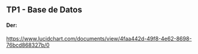 ## TP1 - Base de Datos

#### Der:
https://www.lucidchart.com/documents/view/4faa442d-49f8-4e62-8698-76bcd868327b/0
